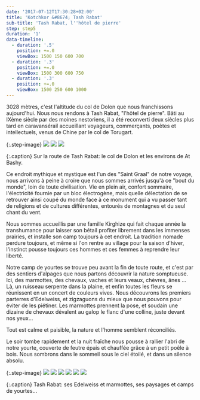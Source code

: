 ```yaml
---
date: '2017-07-12T17:30:28+02:00'
title: 'Kotchkor &#8674; Tash Rabat'
sub-title: 'Tash Rabat, l''hôtel de pierre'
step: step5
duration: '1'
data-timeline:
  - duration: '.5'
    position: +=.0
    viewBox: 1500 150 600 700
  - duration: '.3'
    position: +=.0
    viewBox: 1500 300 600 750
  - duration: '.3'
    position: +=.0
    viewBox: 1500 250 600 1000
---
```

3028 mètres, c'est l'altitude du col de Dolon que nous franchissons aujourd'hui. Nous nous rendons à Tash Rabat, "l'hôtel de pierre". Bâti au IXème siècle par des moines nestoriens, il a été reconverti deux siècles plus tard en caravansérail accueillant voyageurs, commerçants, poètes et intellectuels, venus de Chine par le col de Torugart. 

{:.step-image}
[![](/assets/img/uploads/kyrgyzstan_13-07-2018_01.jpg)](/assets/img/uploads/kyrgyzstan_13-07-2018_01.jpg "col de Dolon")
[![](/assets/img/uploads/kyrgyzstan_13-07-2018_02.jpg)](/assets/img/uploads/kyrgyzstan_13-07-2018_02.jpg "At Bashy")
[![](/assets/img/uploads/kyrgyzstan_13-07-2018_03.jpg)](/assets/img/uploads/kyrgyzstan_13-07-2018_03.jpg "At Bashy")

{:.caption}
Sur la route de Tash Rabat: le col de Dolon et les environs de At Bashy.

Ce endroit mythique et mystique est l'un des "Saint Graal" de notre voyage, nous arrivons à peine à croire que nous sommes arrivés jusqu'à ce "bout du monde", loin de toute civilisation. Vie en plein air, confort sommaire, l'électricité fournie par un bloc électrogène, mais quelle délectation de se retrouver ainsi coupé du monde face à ce monument qui a vu passer tant de religions et de cultures différentes, entourés de montagnes et du seul chant du vent. 

Nous sommes accueillis par une famille Kirghize qui fait chaque année la transhumance pour laisser son bétail profiter librement dans les immenses prairies, et installe son camp toujours à cet endroit. La tradition nomade perdure toujours, et même si l'on rentre au village pour la saison d'hiver, l'instinct pousse toujours ces hommes et ces femmes à reprendre leur liberté.

Notre camp de yourtes se trouve peu avant la fin de toute route, et c'est par des sentiers d'alpages que nous partons découvrir la nature somptueuse. Ici, des marmottes, des chevaux, vaches et leurs veaux, chèvres, ânes ... Là, un ruisseau serpente dans la plaine, et enfin toutes les fleurs se réunissent en un concert de couleurs vives. Nous découvrons les premiers parterres d'Edelweiss, et zigzaguons du mieux que nous pouvons pour éviter de les piétiner. Les marmottes prennent la pose, et soudain une dizaine de chevaux dévalent au galop le flanc d'une colline, juste devant nos yeux...

Tout est calme et paisible, la nature et l'homme semblent réconciliés.

Le soir tombe rapidement et la nuit fraîche nous pousse à rallier l'abri de notre yourte, couverte de feutre épais et chauffée grâce à un petit poêle à bois. Nous sombrons dans le sommeil sous le ciel étoilé, et dans un silence absolu.

{:.step-image}
[![](/assets/img/uploads/kyrgyzstan_13-07-2018_04.jpg)](/assets/img/uploads/kyrgyzstan_13-07-2018_04.jpg "Edelweiss")
[![](/assets/img/uploads/kyrgyzstan_13-07-2018_05.jpg)](/assets/img/uploads/kyrgyzstan_13-07-2018_05.jpg "Edelweiss")
[![](/assets/img/uploads/kyrgyzstan_13-07-2018_08.jpg)](/assets/img/uploads/kyrgyzstan_13-07-2018_08.jpg "Marmottes")
[![](/assets/img/uploads/kyrgyzstan_13-07-2018_10.jpg)](/assets/img/uploads/kyrgyzstan_13-07-2018_10.jpg "Vers la Chine")
[![](/assets/img/uploads/kyrgyzstan_13-07-2018_14.jpg)](/assets/img/uploads/kyrgyzstan_13-07-2018_14.jpg "Vers la Chine")
[![](/assets/img/uploads/kyrgyzstan_13-07-2018_15.jpg)](/assets/img/uploads/kyrgyzstan_13-07-2018_15.jpg "Yourtes")

{:.caption}
Tash Rabat: ses Edelweiss et marmottes, ses paysages et camps de yourtes...
